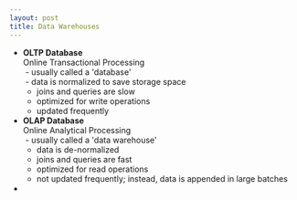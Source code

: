 ```yaml
---
layout: post
title: Data Warehouses
---
```


* **OLTP Database**  
Online Transactional Processing  
  - usually called a 'database'  
  - data is normalized to save storage space
  - joins and queries are slow
  - optimized for write operations
  - updated frequently
* **OLAP Database**  
Online Analytical Processing   
  - usually called a 'data warehouse'
  - data is de-normalized
  - joins and queries are fast
  - optimized for read operations
  - not updated frequently; instead, data is appended in large batches
* 
